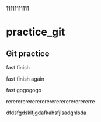 11111111111

# practice_git

## Git practice
fast finish

fast finish again

fast gogogogo

rerererererererererererererererererre

dfdsfgdsklfjgdafkahsfjlsadghlsda
